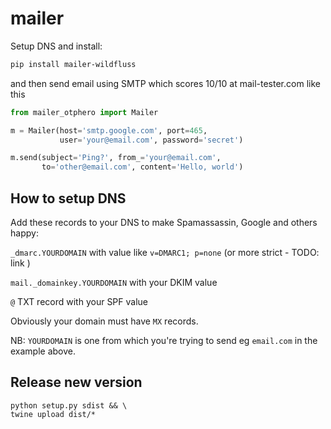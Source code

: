 # mailer 

Setup DNS and install:

```bash
pip install mailer-wildfluss
```

and then send email using SMTP which scores 10/10 at mail-tester.com like this

```python 
from mailer_otphero import Mailer

m = Mailer(host='smtp.google.com', port=465,
           user='your@email.com', password='secret')

m.send(subject='Ping?', from_='your@email.com',
       to='other@email.com', content='Hello, world')
```

## How to setup DNS 

Add these records to your DNS to make Spamassassin, Google and others happy:

`_dmarc.YOURDOMAIN` with value like `v=DMARC1; p=none` (or more strict - TODO: link ) 

`mail._domainkey.YOURDOMAIN` with your DKIM value 

`@` TXT record with your SPF value 

Obviously your domain must have `MX` records.

NB: `YOURDOMAIN` is one from which you're trying to send eg `email.com` in the example above.

## Release new version

```
python setup.py sdist && \
twine upload dist/*
```
